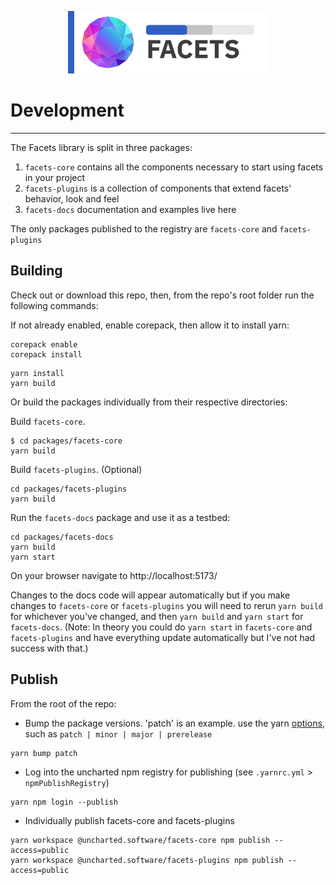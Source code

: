 <div align="center">

![Uncharted Facets](assets/logo_320.png)

</div>

# Development
---  
The Facets library is split in three packages:
1. `facets-core` contains all the components necessary to start using facets in your project
2. `facets-plugins` is a collection of components that extend facets' behavior, look and feel
3. `facets-docs` documentation and examples live here

The only packages published to the registry are `facets-core` and `facets-plugins` 


## Building

Check out or download this repo, then, from the repo's root folder run the following commands:

If not already enabled, enable corepack, then allow it to install yarn:
```shell script
corepack enable
corepack install
```

```shell script
yarn install
yarn build
```

Or build the packages individually from their respective directories:

Build `facets-core`.
```shell script
$ cd packages/facets-core
yarn build
```

Build `facets-plugins`. (Optional)
```shell script
cd packages/facets-plugins
yarn build
```

Run the `facets-docs` package and use it as a testbed:
```shell script
cd packages/facets-docs
yarn build
yarn start
```

On your browser navigate to http://localhost:5173/  

Changes to the docs code will appear automatically but if you make changes to `facets-core` or `facets-plugins` you will need to rerun `yarn build` for
whichever you've changed, and then `yarn build` and `yarn start` for `facets-docs`. (Note: In theory you could do `yarn start` in `facets-core` and `facets-plugins`
and have everything update automatically but I've not had success with that.)


## Publish

From the root of the repo:

- Bump the package versions. 'patch' is an example. use the yarn [options](https://yarnpkg.com/cli/version), such as `patch | minor | major | prerelease`
```shell script
yarn bump patch
```

- Log into the uncharted npm registry for publishing (see `.yarnrc.yml` > `npmPublishRegistry`)
```shell script
yarn npm login --publish
```

- Individually publish facets-core and facets-plugins
 ```shell script
yarn workspace @uncharted.software/facets-core npm publish --access=public
yarn workspace @uncharted.software/facets-plugins npm publish --access=public
```
